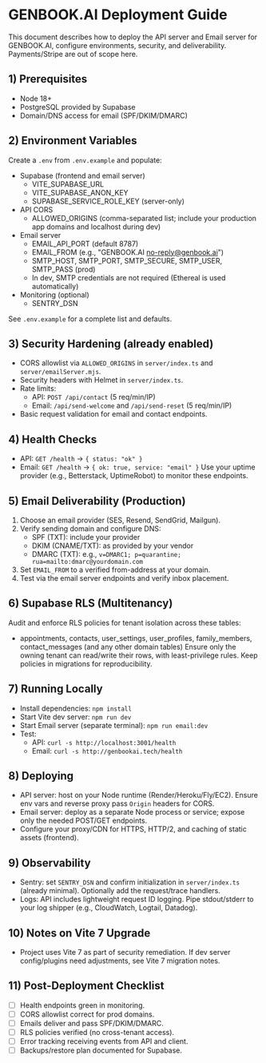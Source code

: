 # GENBOOK.AI Deployment Guide

This document describes how to deploy the API server and Email server for GENBOOK.AI, configure environments, security, and deliverability. Payments/Stripe are out of scope here.

## 1) Prerequisites
- Node 18+
- PostgreSQL provided by Supabase
- Domain/DNS access for email (SPF/DKIM/DMARC)

## 2) Environment Variables
Create a `.env` from `.env.example` and populate:

- Supabase (frontend and email server)
  - VITE_SUPABASE_URL
  - VITE_SUPABASE_ANON_KEY
  - SUPABASE_SERVICE_ROLE_KEY (server-only)
- API CORS
  - ALLOWED_ORIGINS (comma-separated list; include your production app domains and localhost during dev)
- Email server
  - EMAIL_API_PORT (default 8787)
  - EMAIL_FROM (e.g., "GENBOOK.AI <no-reply@genbook.ai>")
  - SMTP_HOST, SMTP_PORT, SMTP_SECURE, SMTP_USER, SMTP_PASS (prod)
  - In dev, SMTP credentials are not required (Ethereal is used automatically)
- Monitoring (optional)
  - SENTRY_DSN

See `.env.example` for a complete list and defaults.

## 3) Security Hardening (already enabled)
- CORS allowlist via `ALLOWED_ORIGINS` in `server/index.ts` and `server/emailServer.mjs`.
- Security headers with Helmet in `server/index.ts`.
- Rate limits:
  - API: `POST /api/contact` (5 req/min/IP)
  - Email: `/api/send-welcome` and `/api/send-reset` (5 req/min/IP)
- Basic request validation for email and contact endpoints.

## 4) Health Checks
- API: `GET /health` → `{ status: "ok" }`
- Email: `GET /health` → `{ ok: true, service: "email" }`
Use your uptime provider (e.g., Betterstack, UptimeRobot) to monitor these endpoints.

## 5) Email Deliverability (Production)
1. Choose an email provider (SES, Resend, SendGrid, Mailgun).
2. Verify sending domain and configure DNS:
   - SPF (TXT): include your provider
   - DKIM (CNAME/TXT): as provided by your vendor
   - DMARC (TXT): e.g., `v=DMARC1; p=quarantine; rua=mailto:dmarc@yourdomain.com`
3. Set `EMAIL_FROM` to a verified from-address at your domain.
4. Test via the email server endpoints and verify inbox placement.

## 6) Supabase RLS (Multitenancy)
Audit and enforce RLS policies for tenant isolation across these tables:
- appointments, contacts, user_settings, user_profiles, family_members, contact_messages (and any other domain tables)
Ensure only the owning tenant can read/write their rows, with least-privilege rules. Keep policies in migrations for reproducibility.

## 7) Running Locally
- Install dependencies: `npm install`
- Start Vite dev server: `npm run dev`
- Start Email server (separate terminal): `npm run email:dev`
- Test:
  - API: `curl -s http://localhost:3001/health`
  - Email: `curl -s http://genbookai.tech/health`

## 8) Deploying
- API server: host on your Node runtime (Render/Heroku/Fly/EC2). Ensure env vars and reverse proxy pass `Origin` headers for CORS.
- Email server: deploy as a separate Node process or service; expose only the needed POST/GET endpoints.
- Configure your proxy/CDN for HTTPS, HTTP/2, and caching of static assets (frontend).

## 9) Observability
- Sentry: set `SENTRY_DSN` and confirm initialization in `server/index.ts` (already minimal). Optionally add the request/trace handlers.
- Logs: API includes lightweight request ID logging. Pipe stdout/stderr to your log shipper (e.g., CloudWatch, Logtail, Datadog).

## 10) Notes on Vite 7 Upgrade
- Project uses Vite 7 as part of security remediation. If dev server config/plugins need adjustments, see Vite 7 migration notes.

## 11) Post-Deployment Checklist
- [ ] Health endpoints green in monitoring.
- [ ] CORS allowlist correct for prod domains.
- [ ] Emails deliver and pass SPF/DKIM/DMARC.
- [ ] RLS policies verified (no cross-tenant access).
- [ ] Error tracking receiving events from API and client.
- [ ] Backups/restore plan documented for Supabase.
